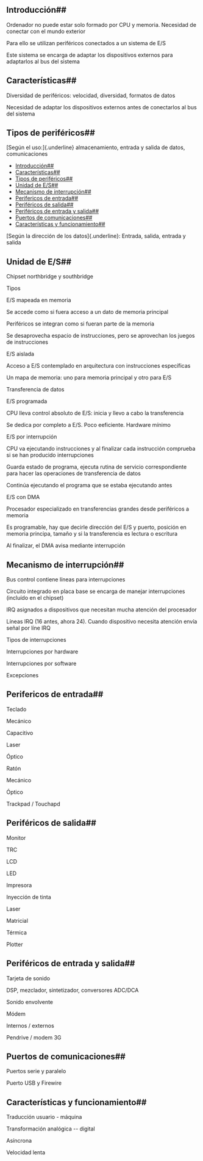 ## Introducción## 

Ordenador no puede estar solo formado por CPU y memoria. Necesidad de
conectar con el mundo exterior

Para ello se utilizan periféricos conectados a un sistema de E/S

Este sistema se encarga de adaptar los dispositivos externos para
adaptarlos al bus del sistema

## Características## 

Diversidad de periféricos: velocidad, diversidad, formatos de datos

Necesidad de adaptar los dispositivos externos antes de conectarlos al
bus del sistema

## Tipos de periféricos## 

[Según el uso:]{.underline} almacenamiento, entrada y salida de datos,
comunicaciones

- [Introducción##](#introducci%C3%B3n)
- [Características##](#caracter%C3%ADsticas)
- [Tipos de periféricos##](#tipos-de-perif%C3%A9ricos)
- [Unidad de E/S##](#unidad-de-es)
- [Mecanismo de interrupción##](#mecanismo-de-interrupci%C3%B3n)
- [Perifericos de entrada##](#perifericos-de-entrada)
- [Periféricos de salida##](#perif%C3%A9ricos-de-salida)
- [Periféricos de entrada y salida##](#perif%C3%A9ricos-de-entrada-y-salida)
- [Puertos de comunicaciones##](#puertos-de-comunicaciones)
- [Características y funcionamiento##](#caracter%C3%ADsticas-y-funcionamiento)

[Según la dirección de los datos]{.underline}: Entrada, salida, entrada
y salida

## Unidad de E/S## 

Chipset northbridge y southbridge

Tipos

E/S mapeada en memoria

Se accede como si fuera acceso a un dato de memoria principal

Periféricos se integran como si fueran parte de la memoria

Se desaprovecha espacio de instrucciones, pero se aprovechan los juegos
de instrucciones

E/S aislada

Acceso a E/S contemplado en arquitectura con instrucciones específicas

Un mapa de memoria: uno para memoria principal y otro para E/S

Transferencia de datos

E/S programada

CPU lleva control absoluto de E/S: inicia y llevo a cabo la
transferencia

Se dedica por completo a E/S. Poco eeficiente. Hardware mínimo

E/S por interrupción

CPU va ejecutando instrucciones y al finalizar cada instrucción
comprueba si se han producido interrupciones

Guarda estado de programa, ejecuta rutina de servicio correspondiente
para hacer las operaciones de transferencia de datos

Continúa ejecutando el programa que se estaba ejecutando antes

E/S con DMA

Procesador especializado en transferencias grandes desde periféricos a
memoria

Es programable, hay que decirle dirección del E/S y puerto, posición en
memoria principa, tamaño y si la transferencia es lectura o escritura

Al finalizar, el DMA avisa mediante interrupción

## Mecanismo de interrupción## 

Bus control contiene líneas para interrupciones

Circuito integrado en placa base se encarga de manejar interrupciones
(incluído en el chipset)

IRQ asignados a dispositivos que necesitan mucha atención del procesador

Líneas IRQ (16 antes, ahora 24). Cuando dispositivo necesita atención
envía señal por líne IRQ

Tipos de interrupciones

Interrupciones por hardware

Interrupciones por software

Excepciones

## Perifericos de entrada## 

Teclado

Mecánico

Capacitivo

Laser

Óptico

Ratón

Mecánico

Óptico

Trackpad / Touchapd

## Periféricos de salida## 

Monitor

TRC

LCD

LED

Impresora

Inyección de tinta

Laser

Matricial

Térmica

Plotter

## Periféricos de entrada y salida## 

Tarjeta de sonido

DSP, mezclador, sintetizador, conversores ADC/DCA

Sonido envolvente

Módem

Internos / externos

Pendrive / modem 3G

## Puertos de comunicaciones## 

Puertos serie y paralelo

Puerto USB y Firewire

## Características y funcionamiento## 

Traducción usuario - máquina

Transformación analógica -- digital

Asíncrona

Velocidad lenta
